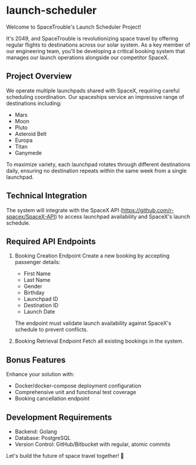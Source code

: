 # launch-scheduler

Welcome to SpaceTrouble's Launch Scheduler Project!

It's 2049, and SpaceTrouble is revolutionizing space travel by offering regular flights to destinations across our solar system. As a key member of our engineering team, you'll be developing a critical booking system that manages our launch operations alongside our competitor SpaceX.

## Project Overview

We operate multiple launchpads shared with SpaceX, requiring careful scheduling coordination. Our spaceships service an impressive range of destinations including:

- Mars
- Moon
- Pluto
- Asteroid Belt
- Europa
- Titan
- Ganymede

To maximize variety, each launchpad rotates through different destinations daily, ensuring no destination repeats within the same week from a single launchpad.

## Technical Integration

The system will integrate with the SpaceX API (https://github.com/r-spacex/SpaceX-API) to access launchpad availability and SpaceX's launch schedule.

## Required API Endpoints

1. Booking Creation Endpoint
   Create a new booking by accepting passenger details:

   - First Name
   - Last Name
   - Gender
   - Birthday
   - Launchpad ID
   - Destination ID
   - Launch Date

   The endpoint must validate launch availability against SpaceX's schedule to prevent conflicts.

2. Booking Retrieval Endpoint
   Fetch all existing bookings in the system.

## Bonus Features

Enhance your solution with:

- Docker/docker-compose deployment configuration
- Comprehensive unit and functional test coverage
- Booking cancellation endpoint

## Development Requirements

- Backend: Golang
- Database: PostgreSQL
- Version Control: GitHub/Bitbucket with regular, atomic commits

Let's build the future of space travel together! 🚀
